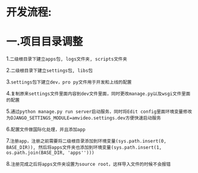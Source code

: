 # 开发流程:

# 一.项目目录调整

1.`二级根目录下建立apps包, logs文件夹, scripts文件夹`

2.`二级根目录下建立settings包, libs包`

3.`settings包下建立dev，pro py文件用于开发和上线的配置`

4.`复制原来settings文件里面内容到dev文件里面，同时更改manage.py以及wsgi文件里面的配置`

5.`通过python manage.py run server启动服务，同时将Edit config里面环境变量修改为DJANGO_SETTINGS_MODULE=amvideo.settings.dev方便快速启动服务`

6.`配置文件做国际化处理，并且添加app`

7.`注册app，注册之前需要将二级根目录添加到环境变量(sys.path.insert(0, BASE_DIR)), 然后将apps文件夹也添加到环境变量(sys.path.insert(1, os.path.join(BASE_DIR, 'apps'')))`

8.`注册完成之后将apps文件夹设置为source root，这样导入文件的时候不会报错`

